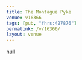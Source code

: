 ```yaml
---
title: The Montague Pyke
venue: v16366
tags: [pub, "fhrs:427876"]
permalink: /v/16366/
layout: venue
---
```

null